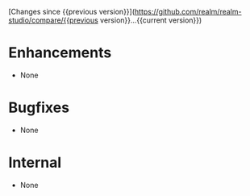 [Changes since {{previous version}}](https://github.com/realm/realm-studio/compare/{{previous version}}...{{current version}})

# Enhancements
- None

# Bugfixes
- None

# Internal
- None
